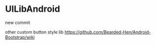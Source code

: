 # UILibAndroid

new commit

other custom button style lib
https://github.com/Bearded-Hen/Android-Bootstrap/wiki
